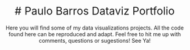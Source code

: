 <h1 style="font-weight:normal" align="center">
  &nbsp;# Paulo Barros Dataviz Portfolio&nbsp;
</h1>


<div align="center">

Here you will find some of my data visualizations projects. All the code found here can be reproduced and adapt. Feel free to hit me up with comments, questions or sugestions! See Ya! 

</div>